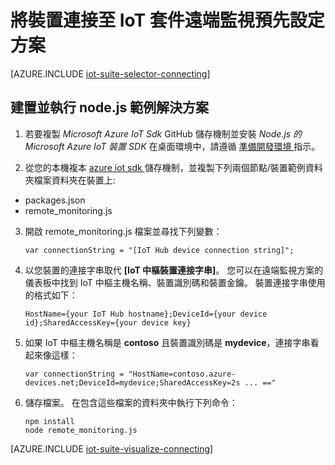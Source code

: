 <properties
   pageTitle="使用 Node.js 連接裝置 |Microsoft Azure"
   description="描述如何使用 Node.js 中已寫入的應用程式，將裝置連接至 Azure IoT Suite 預先設定遠端監視方案。"
   services=""
   documentationCenter="na"
   authors="dominicbetts"
   manager="timlt"
   editor=""/>

<tags
   ms.service="na"
   ms.devlang="na"
   ms.topic="article"
   ms.tgt_pltfrm="na"
   ms.workload="na"
   ms.date="11/10/2015"
   ms.author="dobett"/>



# 將裝置連接至 IoT 套件遠端監視預先設定方案

[AZURE.INCLUDE [iot-suite-selector-connecting](../../includes/iot-suite-selector-connecting.md)]

## 建置並執行 node.js 範例解決方案

1. 若要複製 *Microsoft Azure IoT Sdk* GitHub 儲存機制並安裝 *Node.js 的 Microsoft Azure IoT 裝置 SDK* 在桌面環境中，請遵循 [準備開發環境 ][lnk-github-prepare] 指示。

2. 從您的本機複本 [azure iot sdk ][lnk-github-repo] 儲存機制，並複製下列兩個節點/裝置範例資料夾檔案資料夾在裝置上:

  - packages.json
  - remote_monitoring.js

3. 開啟 remote_monitoring.js 檔案並尋找下列變數：

    ```
    var connectionString = "[IoT Hub device connection string]";
    ```

4. 以您裝置的連接字串取代 **[IoT 中樞裝置連接字串]**。 您可以在遠端監視方案的儀表板中找到 IoT 中樞主機名稱、裝置識別碼和裝置金鑰。 裝置連接字串使用的格式如下：

    ```
    HostName={your IoT Hub hostname};DeviceId={your device id};SharedAccessKey={your device key}
    ```

5. 如果 IoT 中樞主機名稱是 **contoso** 且裝置識別碼是 **mydevice**，連接字串看起來像這樣：

    ```
    var connectionString = "HostName=contoso.azure-devices.net;DeviceId=mydevice;SharedAccessKey=2s ... =="
    ```

6. 儲存檔案。 在包含這些檔案的資料夾中執行下列命令：

    ```
    npm install
    node remote_monitoring.js
    ```

[AZURE.INCLUDE [iot-suite-visualize-connecting](../../includes/iot-suite-visualize-connecting.md)]


[lnk-github-repo]: https://github.com/azure/azure-iot-sdks 
[lnk-node-installers]: https://nodejs.org/download/ 
[lnk-github-prepare]: https://github.com/Azure/azure-iot-sdks/blob/master/node/device/doc/devbox_setup.md 

